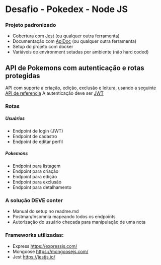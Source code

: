# Desafio - Pokedex - Node JS

### Projeto padronizado

- Cobertura com [Jest](https://jestjs.io/) (ou qualquer outra ferramenta)
- Documentação com [ApiDoc](https://apidocjs.com/) (ou qualquer outra ferramenta)
- Setup do projeto com docker
- Variáveis de environment setadas por ambiente (não hard coded)

## API de Pokemons com autenticação e rotas protegidas

API com suporte a criação, edição, exclusão e leitura, usando a seguinte
[API de referencia](https://pokeapi.co/)
A autenticação deve ser [JWT](https://jwt.io/)

### Rotas

##### Usuários

- Endpoint de login (JWT)
- Endpoint de cadastro
- Endpoint de editar perfil

##### Pokemons

- Endpoint para listagem
- Endpoint para criação
- Endpoint para edição
- Endpoint para exclusão
- Endpoint para detalhamento

### A solução DEVE conter

- Manual do setup no readme.md
- Postman/Insomnia mapeando todos os endpoints
- Autorização do usuário checada para manipulação de uma nota

### Frameworks utilizadas:

- Express https://expressjs.com/
- Mongoose https://mongoosejs.com/
- Jest https://jestjs.io/